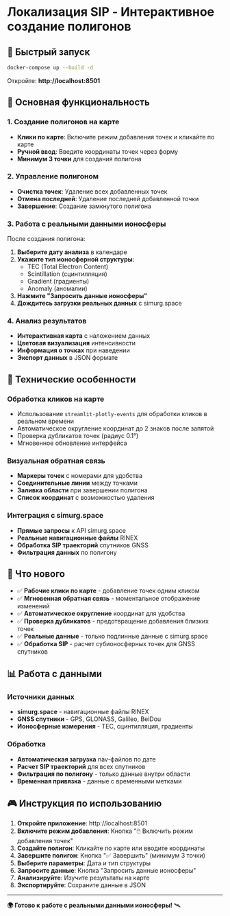 # Локализация SIP - Интерактивное создание полигонов

## 🚀 Быстрый запуск

```bash
docker-compose up --build -d
```

Откройте: **http://localhost:8501**

## 🎯 Основная функциональность

### 1. Создание полигонов на карте
- **Клики по карте**: Включите режим добавления точек и кликайте по карте
- **Ручной ввод**: Введите координаты точек через форму
- **Минимум 3 точки** для создания полигона

### 2. Управление полигоном
- **Очистка точек**: Удаление всех добавленных точек
- **Отмена последней**: Удаление последней добавленной точки  
- **Завершение**: Создание замкнутого полигона

### 3. Работа с реальными данными ионосферы

После создания полигона:

1. **Выберите дату анализа** в календаре
2. **Укажите тип ионосферной структуры**:
   - TEC (Total Electron Content)
   - Scintillation (сцинтилляция)
   - Gradient (градиенты)
   - Anomaly (аномалии)
3. **Нажмите "Запросить данные ионосферы"**
4. **Дождитесь загрузки реальных данных** с simurg.space

### 4. Анализ результатов
- **Интерактивная карта** с наложением данных
- **Цветовая визуализация** интенсивности
- **Информация о точках** при наведении
- **Экспорт данных** в JSON формате

## 🔧 Технические особенности

### Обработка кликов на карте
- Использование `streamlit-plotly-events` для обработки кликов в реальном времени
- Автоматическое округление координат до 2 знаков после запятой
- Проверка дубликатов точек (радиус 0.1°)
- Мгновенное обновление интерфейса

### Визуальная обратная связь
- **Маркеры точек** с номерами для удобства
- **Соединительные линии** между точками
- **Заливка области** при завершении полигона
- **Список координат** с возможностью удаления

### Интеграция с simurg.space
- **Прямые запросы** к API simurg.space
- **Реальные навигационные файлы** RINEX
- **Обработка SIP траекторий** спутников GNSS
- **Фильтрация данных** по полигону

## 🌟 Что нового

- ✅ **Рабочие клики по карте** - добавление точек одним кликом
- ✅ **Мгновенная обратная связь** - моментальное отображение изменений  
- ✅ **Автоматическое округление** координат для удобства
- ✅ **Проверка дубликатов** - предотвращение добавления близких точек
- ✅ **Реальные данные** - только подлинные данные с simurg.space
- ✅ **Обработка SIP** - расчет субионосферных точек для GNSS спутников

## 📊 Работа с данными

### Источники данных
- **simurg.space** - навигационные файлы RINEX
- **GNSS спутники** - GPS, GLONASS, Galileo, BeiDou
- **Ионосферные измерения** - TEC, сцинтилляция, градиенты

### Обработка
- **Автоматическая загрузка** nav-файлов по дате
- **Расчет SIP траекторий** для всех спутников
- **Фильтрация по полигону** - только данные внутри области
- **Временная привязка** - данные с временными метками

## 🎮 Инструкция по использованию

1. **Откройте приложение**: http://localhost:8501
2. **Включите режим добавления**: Кнопка "🖱️ Включить режим добавления точек"
3. **Создайте полигон**: Кликайте по карте или вводите координаты
4. **Завершите полигон**: Кнопка "✅ Завершить" (минимум 3 точки)
5. **Выберите параметры**: Дата и тип структуры
6. **Запросите данные**: Кнопка "Запросить данные ионосферы"
7. **Анализируйте**: Изучите результаты на карте
8. **Экспортируйте**: Сохраните данные в JSON

---

**🌍 Готово к работе с реальными данными ионосферы!** 🛰️ 